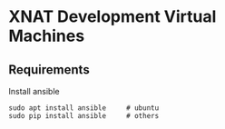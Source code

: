 # XNAT Development Virtual Machines

## Requirements
Install ansible
```
sudo apt install ansible     # ubuntu
sudo pip install ansible     # others
```
